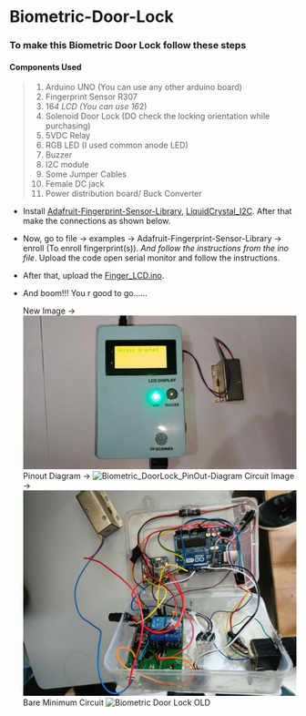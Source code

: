 # Biometric-Door-Lock

### To make this Biometric Door Lock follow these steps

#### Components Used

> 1. Arduino UNO (You can use any other arduino board)
> 2. Fingerprint Sensor R307
> 3. 16*4 LCD (You can use 16*2)
> 4. Solenoid Door Lock (DO check the locking orientation while purchasing)
> 5. 5VDC Relay
> 6. RGB LED (I used common anode LED)
> 7. Buzzer
> 8. I2C module
> 9. Some Jumper Cables
> 10. Female DC jack
> 11. Power distribution board/ Buck Converter

- Install [Adafruit-Fingerprint-Sensor-Library](https://github.com/adafruit/Adafruit-Fingerprint-Sensor-Library), [LiquidCrystal_I2C](https://github.com/johnrickman/LiquidCrystal_I2C). After that make the connections as shown below.
- Now, go to file -> examples -> Adafruit-Fingerprint-Sensor-Library -> enroll (To enroll fingerprint(s)). *And follow the instructions from the ino file*. Upload the code open serial monitor and follow the instructions.
- After that, upload the [Finger_LCD.ino](Finger_LCD.ino).
- And boom!!! You r good to go......

  New Image ->
  ![Biometric Door Lock New](fpscan.png)
  Pinout Diagram ->
  ![Biometric_DoorLock_PinOut-Diagram](https://user-images.githubusercontent.com/76651819/167033100-134c7eff-bb31-4e46-9b15-56d685369604.jpg)
  Circuit Image ->
  ![Biometric Door Lock Circuitry](circuit.png)
  Bare Minimum Circuit
  ![Biometric Door Lock OLD](https://user-images.githubusercontent.com/76651819/167027591-c3dae8c5-87e6-49a8-8a53-3b7080208734.jpg)
